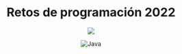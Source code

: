 <div align="center">

# Retos de programación 2022
<a>
  <img src="https://img.shields.io/github/workflow/status/ElliotLuque/retos-java-2022/Testing"/>
</a>


![Java](https://img.shields.io/badge/java-%23ED8B00.svg?style=for-the-badge&logo=java&logoColor=white)


</div>


